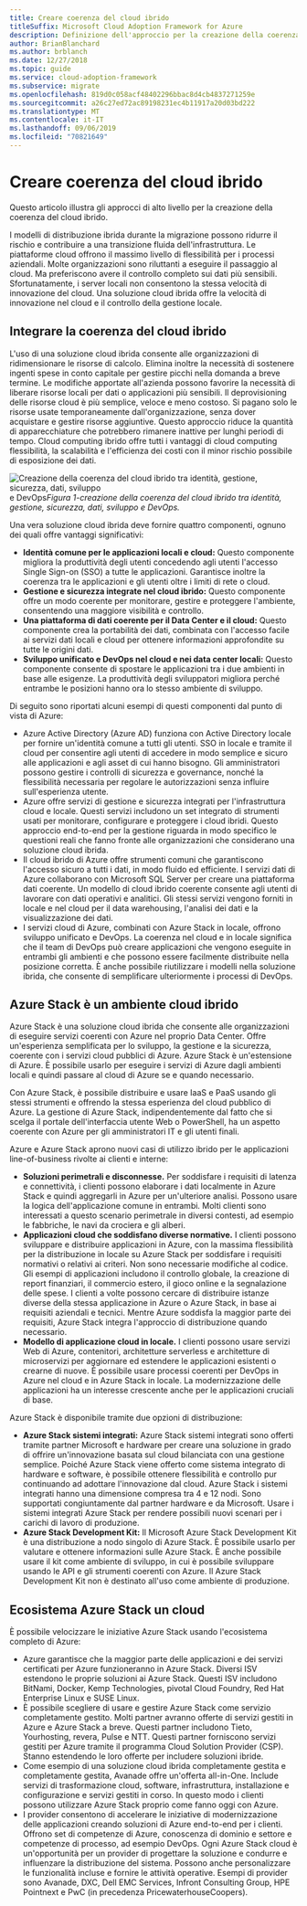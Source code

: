 ```yaml
---
title: Creare coerenza del cloud ibrido
titleSuffix: Microsoft Cloud Adoption Framework for Azure
description: Definizione dell'approccio per la creazione della coerenza del cloud ibrido.
author: BrianBlanchard
ms.author: brblanch
ms.date: 12/27/2018
ms.topic: guide
ms.service: cloud-adoption-framework
ms.subservice: migrate
ms.openlocfilehash: 819d0c058acf48402296bbac8d4cb4837271259e
ms.sourcegitcommit: a26c27ed72ac89198231ec4b11917a20d03bd222
ms.translationtype: MT
ms.contentlocale: it-IT
ms.lasthandoff: 09/06/2019
ms.locfileid: "70821649"
---
```

# <a name="create-hybrid-cloud-consistency"></a>Creare coerenza del cloud ibrido

Questo articolo illustra gli approcci di alto livello per la creazione della coerenza del cloud ibrido.

I modelli di distribuzione ibrida durante la migrazione possono ridurre il rischio e contribuire a una transizione fluida dell'infrastruttura. Le piattaforme cloud offrono il massimo livello di flessibilità per i processi aziendali. Molte organizzazioni sono riluttanti a eseguire il passaggio al cloud. Ma preferiscono avere il controllo completo sui dati più sensibili. Sfortunatamente, i server locali non consentono la stessa velocità di innovazione del cloud. Una soluzione cloud ibrida offre la velocità di innovazione nel cloud e il controllo della gestione locale.

## <a name="integrate-hybrid-cloud-consistency"></a>Integrare la coerenza del cloud ibrido

L'uso di una soluzione cloud ibrida consente alle organizzazioni di ridimensionare le risorse di calcolo. Elimina inoltre la necessità di sostenere ingenti spese in conto capitale per gestire picchi nella domanda a breve termine. Le modifiche apportate all'azienda possono favorire la necessità di liberare risorse locali per dati o applicazioni più sensibili. Il deprovisioning delle risorse cloud è più semplice, veloce e meno costoso. Si pagano solo le risorse usate temporaneamente dall'organizzazione, senza dover acquistare e gestire risorse aggiuntive. Questo approccio riduce la quantità di apparecchiature che potrebbero rimanere inattive per lunghi periodi di tempo. Cloud computing ibrido offre tutti i vantaggi di cloud computing flessibilità, la scalabilità e l'efficienza dei costi con il minor rischio possibile di esposizione dei dati.

![Creazione della coerenza del cloud ibrido tra identità, gestione, sicurezza, dati, sviluppo](../../_images/hybrid-consistency.png)
e DevOps*Figura 1-creazione della coerenza del cloud ibrido tra identità, gestione, sicurezza, dati, sviluppo e DevOps.*

Una vera soluzione cloud ibrida deve fornire quattro componenti, ognuno dei quali offre vantaggi significativi:

- **Identità comune per le applicazioni locali e cloud:** Questo componente migliora la produttività degli utenti concedendo agli utenti l'accesso Single Sign-on (SSO) a tutte le applicazioni. Garantisce inoltre la coerenza tra le applicazioni e gli utenti oltre i limiti di rete o cloud.
- **Gestione e sicurezza integrate nel cloud ibrido:** Questo componente offre un modo coerente per monitorare, gestire e proteggere l'ambiente, consentendo una maggiore visibilità e controllo.
- **Una piattaforma di dati coerente per il Data Center e il cloud:** Questo componente crea la portabilità dei dati, combinata con l'accesso facile ai servizi dati locali e cloud per ottenere informazioni approfondite su tutte le origini dati.
- **Sviluppo unificato e DevOps nel cloud e nei data center locali:** Questo componente consente di spostare le applicazioni tra i due ambienti in base alle esigenze. La produttività degli sviluppatori migliora perché entrambe le posizioni hanno ora lo stesso ambiente di sviluppo.

Di seguito sono riportati alcuni esempi di questi componenti dal punto di vista di Azure:

- Azure Active Directory (Azure AD) funziona con Active Directory locale per fornire un'identità comune a tutti gli utenti. SSO in locale e tramite il cloud per consentire agli utenti di accedere in modo semplice e sicuro alle applicazioni e agli asset di cui hanno bisogno. Gli amministratori possono gestire i controlli di sicurezza e governance, nonché la flessibilità necessaria per regolare le autorizzazioni senza influire sull'esperienza utente.
- Azure offre servizi di gestione e sicurezza integrati per l'infrastruttura cloud e locale. Questi servizi includono un set integrato di strumenti usati per monitorare, configurare e proteggere i cloud ibridi. Questo approccio end-to-end per la gestione riguarda in modo specifico le questioni reali che fanno fronte alle organizzazioni che considerano una soluzione cloud ibrida.
- Il cloud ibrido di Azure offre strumenti comuni che garantiscono l'accesso sicuro a tutti i dati, in modo fluido ed efficiente. I servizi dati di Azure collaborano con Microsoft SQL Server per creare una piattaforma dati coerente. Un modello di cloud ibrido coerente consente agli utenti di lavorare con dati operativi e analitici. Gli stessi servizi vengono forniti in locale e nel cloud per il data warehousing, l'analisi dei dati e la visualizzazione dei dati.
- I servizi cloud di Azure, combinati con Azure Stack in locale, offrono sviluppo unificato e DevOps. La coerenza nel cloud e in locale significa che il team di DevOps può creare applicazioni che vengono eseguite in entrambi gli ambienti e che possono essere facilmente distribuite nella posizione corretta. È anche possibile riutilizzare i modelli nella soluzione ibrida, che consente di semplificare ulteriormente i processi di DevOps.

## <a name="azure-stack-in-a-hybrid-cloud-environment"></a>Azure Stack è un ambiente cloud ibrido

Azure Stack è una soluzione cloud ibrida che consente alle organizzazioni di eseguire servizi coerenti con Azure nel proprio Data Center. Offre un'esperienza semplificata per lo sviluppo, la gestione e la sicurezza, coerente con i servizi cloud pubblici di Azure. Azure Stack è un'estensione di Azure. È possibile usarlo per eseguire i servizi di Azure dagli ambienti locali e quindi passare al cloud di Azure se e quando necessario.

Con Azure Stack, è possibile distribuire e usare IaaS e PaaS usando gli stessi strumenti e offrendo la stessa esperienza del cloud pubblico di Azure. La gestione di Azure Stack, indipendentemente dal fatto che si scelga il portale dell'interfaccia utente Web o PowerShell, ha un aspetto coerente con Azure per gli amministratori IT e gli utenti finali.

Azure e Azure Stack aprono nuovi casi di utilizzo ibrido per le applicazioni line-of-business rivolte ai clienti e interne:

- **Soluzioni perimetrali e disconnesse.** Per soddisfare i requisiti di latenza e connettività, i clienti possono elaborare i dati localmente in Azure Stack e quindi aggregarli in Azure per un'ulteriore analisi. Possono usare la logica dell'applicazione comune in entrambi. Molti clienti sono interessati a questo scenario perimetrale in diversi contesti, ad esempio le fabbriche, le navi da crociera e gli alberi.
- **Applicazioni cloud che soddisfano diverse normative.** I clienti possono sviluppare e distribuire applicazioni in Azure, con la massima flessibilità per la distribuzione in locale su Azure Stack per soddisfare i requisiti normativi o relativi ai criteri. Non sono necessarie modifiche al codice. Gli esempi di applicazioni includono il controllo globale, la creazione di report finanziari, il commercio estero, il gioco online e la segnalazione delle spese. I clienti a volte possono cercare di distribuire istanze diverse della stessa applicazione in Azure o Azure Stack, in base ai requisiti aziendali e tecnici. Mentre Azure soddisfa la maggior parte dei requisiti, Azure Stack integra l'approccio di distribuzione quando necessario.
- **Modello di applicazione cloud in locale.** I clienti possono usare servizi Web di Azure, contenitori, architetture serverless e architetture di microservizi per aggiornare ed estendere le applicazioni esistenti o crearne di nuove. È possibile usare processi coerenti per DevOps in Azure nel cloud e in Azure Stack in locale. La modernizzazione delle applicazioni ha un interesse crescente anche per le applicazioni cruciali di base.

Azure Stack è disponibile tramite due opzioni di distribuzione:

- **Azure Stack sistemi integrati:** Azure Stack sistemi integrati sono offerti tramite partner Microsoft e hardware per creare una soluzione in grado di offrire un'innovazione basata sul cloud bilanciata con una gestione semplice. Poiché Azure Stack viene offerto come sistema integrato di hardware e software, è possibile ottenere flessibilità e controllo pur continuando ad adottare l'innovazione dal cloud. Azure Stack i sistemi integrati hanno una dimensione compresa tra 4 e 12 nodi. Sono supportati congiuntamente dal partner hardware e da Microsoft. Usare i sistemi integrati Azure Stack per rendere possibili nuovi scenari per i carichi di lavoro di produzione.
- **Azure Stack Development Kit:** Il Microsoft Azure Stack Development Kit è una distribuzione a nodo singolo di Azure Stack. È possibile usarlo per valutare e ottenere informazioni sulle Azure Stack. È anche possibile usare il kit come ambiente di sviluppo, in cui è possibile sviluppare usando le API e gli strumenti coerenti con Azure. Il Azure Stack Development Kit non è destinato all'uso come ambiente di produzione.

## <a name="azure-stack-one-cloud-ecosystem"></a>Ecosistema Azure Stack un cloud

È possibile velocizzare le iniziative Azure Stack usando l'ecosistema completo di Azure:

- Azure garantisce che la maggior parte delle applicazioni e dei servizi certificati per Azure funzioneranno in Azure Stack. Diversi ISV estendono le proprie soluzioni ai Azure Stack. Questi ISV includono BitNami, Docker, Kemp Technologies, pivotal Cloud Foundry, Red Hat Enterprise Linux e SUSE Linux.
- È possibile scegliere di usare e gestire Azure Stack come servizio completamente gestito. Molti partner avranno offerte di servizi gestiti in Azure e Azure Stack a breve. Questi partner includono Tieto, Yourhosting, revera, Pulse e NTT. Questi partner forniscono servizi gestiti per Azure tramite il programma Cloud Solution Provider (CSP). Stanno estendendo le loro offerte per includere soluzioni ibride.
- Come esempio di una soluzione cloud ibrida completamente gestita e completamente gestita, Avanade offre un'offerta all-in-One. Include servizi di trasformazione cloud, software, infrastruttura, installazione e configurazione e servizi gestiti in corso. In questo modo i clienti possono utilizzare Azure Stack proprio come fanno oggi con Azure.
- I provider consentono di accelerare le iniziative di modernizzazione delle applicazioni creando soluzioni di Azure end-to-end per i clienti. Offrono set di competenze di Azure, conoscenza di dominio e settore e competenze di processo, ad esempio DevOps. Ogni Azure Stack cloud è un'opportunità per un provider di progettare la soluzione e condurre e influenzare la distribuzione del sistema. Possono anche personalizzare le funzionalità incluse e fornire le attività operative. Esempi di provider sono Avanade, DXC, Dell EMC Services, Infront Consulting Group, HPE Pointnext e PwC (in precedenza PricewaterhouseCoopers).
